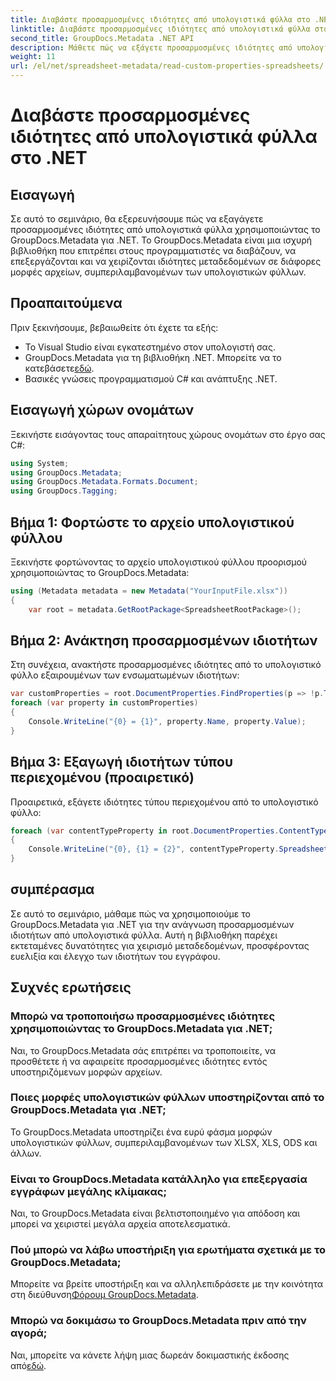 ```yaml
---
title: Διαβάστε προσαρμοσμένες ιδιότητες από υπολογιστικά φύλλα στο .NET
linktitle: Διαβάστε προσαρμοσμένες ιδιότητες από υπολογιστικά φύλλα στο .NET
second_title: GroupDocs.Metadata .NET API
description: Μάθετε πώς να εξάγετε προσαρμοσμένες ιδιότητες από υπολογιστικά φύλλα χρησιμοποιώντας το GroupDocs.Metadata για .NET. Βελτιώστε τον χειρισμό μεταδεδομένων στις εφαρμογές σας .NET.
weight: 11
url: /el/net/spreadsheet-metadata/read-custom-properties-spreadsheets/
---
```


# Διαβάστε προσαρμοσμένες ιδιότητες από υπολογιστικά φύλλα στο .NET

## Εισαγωγή
Σε αυτό το σεμινάριο, θα εξερευνήσουμε πώς να εξαγάγετε προσαρμοσμένες ιδιότητες από υπολογιστικά φύλλα χρησιμοποιώντας το GroupDocs.Metadata για .NET. Το GroupDocs.Metadata είναι μια ισχυρή βιβλιοθήκη που επιτρέπει στους προγραμματιστές να διαβάζουν, να επεξεργάζονται και να χειρίζονται ιδιότητες μεταδεδομένων σε διάφορες μορφές αρχείων, συμπεριλαμβανομένων των υπολογιστικών φύλλων.
## Προαπαιτούμενα
Πριν ξεκινήσουμε, βεβαιωθείτε ότι έχετε τα εξής:
- Το Visual Studio είναι εγκατεστημένο στον υπολογιστή σας.
-  GroupDocs.Metadata για τη βιβλιοθήκη .NET. Μπορείτε να το κατεβάσετε[εδώ](https://releases.groupdocs.com/metadata/net/).
- Βασικές γνώσεις προγραμματισμού C# και ανάπτυξης .NET.

## Εισαγωγή χώρων ονομάτων
Ξεκινήστε εισάγοντας τους απαραίτητους χώρους ονομάτων στο έργο σας C#:
```csharp
using System;
using GroupDocs.Metadata;
using GroupDocs.Metadata.Formats.Document;
using GroupDocs.Tagging;
```
## Βήμα 1: Φορτώστε το αρχείο υπολογιστικού φύλλου
Ξεκινήστε φορτώνοντας το αρχείο υπολογιστικού φύλλου προορισμού χρησιμοποιώντας το GroupDocs.Metadata:
```csharp
using (Metadata metadata = new Metadata("YourInputFile.xlsx"))
{
    var root = metadata.GetRootPackage<SpreadsheetRootPackage>();
```
## Βήμα 2: Ανάκτηση προσαρμοσμένων ιδιοτήτων
Στη συνέχεια, ανακτήστε προσαρμοσμένες ιδιότητες από το υπολογιστικό φύλλο εξαιρουμένων των ενσωματωμένων ιδιοτήτων:
```csharp
var customProperties = root.DocumentProperties.FindProperties(p => !p.Tags.Contains(Tags.Document.BuiltIn));
foreach (var property in customProperties)
{
    Console.WriteLine("{0} = {1}", property.Name, property.Value);
}
```
## Βήμα 3: Εξαγωγή ιδιοτήτων τύπου περιεχομένου (προαιρετικό)
Προαιρετικά, εξάγετε ιδιότητες τύπου περιεχομένου από το υπολογιστικό φύλλο:
```csharp
foreach (var contentTypeProperty in root.DocumentProperties.ContentTypeProperties.ToList())
{
    Console.WriteLine("{0}, {1} = {2}", contentTypeProperty.SpreadsheetPropertyType, contentTypeProperty.Name, contentTypeProperty.SpreadsheetPropertyValue);
}
```

## συμπέρασμα
Σε αυτό το σεμινάριο, μάθαμε πώς να χρησιμοποιούμε το GroupDocs.Metadata για .NET για την ανάγνωση προσαρμοσμένων ιδιοτήτων από υπολογιστικά φύλλα. Αυτή η βιβλιοθήκη παρέχει εκτεταμένες δυνατότητες για χειρισμό μεταδεδομένων, προσφέροντας ευελιξία και έλεγχο των ιδιοτήτων του εγγράφου.

## Συχνές ερωτήσεις
### Μπορώ να τροποποιήσω προσαρμοσμένες ιδιότητες χρησιμοποιώντας το GroupDocs.Metadata για .NET;
Ναι, το GroupDocs.Metadata σάς επιτρέπει να τροποποιείτε, να προσθέτετε ή να αφαιρείτε προσαρμοσμένες ιδιότητες εντός υποστηριζόμενων μορφών αρχείων.
### Ποιες μορφές υπολογιστικών φύλλων υποστηρίζονται από το GroupDocs.Metadata για .NET;
Το GroupDocs.Metadata υποστηρίζει ένα ευρύ φάσμα μορφών υπολογιστικών φύλλων, συμπεριλαμβανομένων των XLSX, XLS, ODS και άλλων.
### Είναι το GroupDocs.Metadata κατάλληλο για επεξεργασία εγγράφων μεγάλης κλίμακας;
Ναι, το GroupDocs.Metadata είναι βελτιστοποιημένο για απόδοση και μπορεί να χειριστεί μεγάλα αρχεία αποτελεσματικά.
### Πού μπορώ να λάβω υποστήριξη για ερωτήματα σχετικά με το GroupDocs.Metadata;
 Μπορείτε να βρείτε υποστήριξη και να αλληλεπιδράσετε με την κοινότητα στη διεύθυνση[Φόρουμ GroupDocs.Metadata](https://forum.groupdocs.com/c/metadata/14).
### Μπορώ να δοκιμάσω το GroupDocs.Metadata πριν από την αγορά;
 Ναι, μπορείτε να κάνετε λήψη μιας δωρεάν δοκιμαστικής έκδοσης από[εδώ](https://releases.groupdocs.com/).